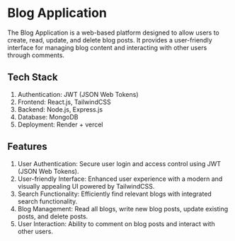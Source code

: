
# Blog Application

The Blog Application is a web-based platform designed to allow users to create, read, update, and delete blog posts. It provides a user-friendly interface for managing blog content and interacting with other users through comments.
## Tech Stack

1. Authentication: JWT (JSON Web Tokens)
2. Frontend: React.js, TailwindCSS
3. Backend: Node.js, Express.js
4. Database: MongoDB
5. Deployment: Render + vercel

## Features

1. User Authentication: Secure user login and access control using JWT (JSON Web Tokens).
2. User-friendly Interface: Enhanced user experience with a modern and visually appealing UI powered by TailwindCSS.
3. Search Functionality: Efficiently find relevant blogs with integrated search functionality.
4. Blog Management: Read all blogs, write new blog posts, update existing posts, and delete posts.
5. User Interaction: Ability to comment on blog posts and interact with other users.

